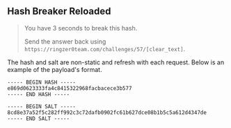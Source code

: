 Hash Breaker Reloaded
---------------------

> You have 3 seconds to break this hash.
>
> Send the answer back using `https://ringzer0team.com/challenges/57/[clear_text]`.

The hash and salt are non-static and refresh with each request. Below is an
example of the payload's format.

```text
----- BEGIN HASH -----
e869d0623333fa4c8415322968facbacece3b577
----- END HASH -----

----- BEGIN SALT -----
8cd8e37a52f5c282ff992c3c72dafb0902fc61b627dce08b1b5c5a612d4347de
----- END SALT -----
```
